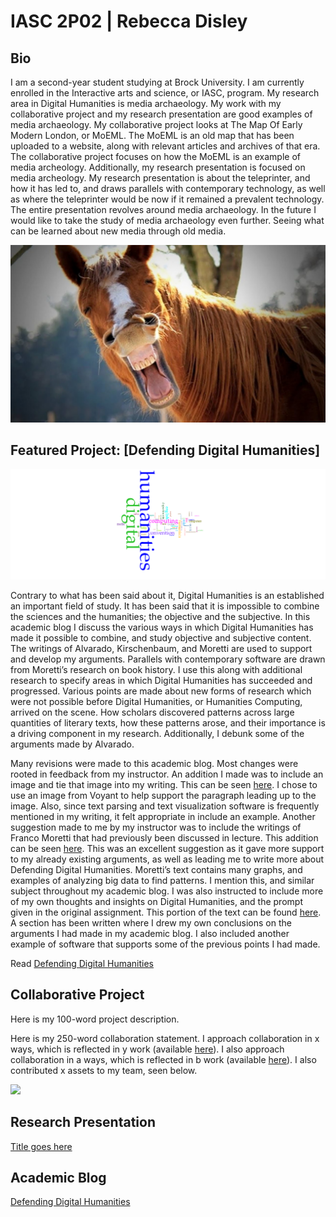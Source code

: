 # IASC 2P02 | Rebecca Disley


## Bio

I am a second-year student studying at Brock University. I am currently enrolled in the Interactive arts and science, or IASC, program. My research area in Digital Humanities is media archaeology. My work with my collaborative project and my research presentation are good examples of media archaeology. My collaborative project looks at The Map Of Early Modern London, or MoEML. The MoEML is an old map that has been uploaded to a website, along with relevant articles and archives of that era. The collaborative project focuses on how the MoEML is an example of media archeology. Additionally, my research presentation is focused on media archeology. My research presentation is about the teleprinter, and how it has led to, and draws parallels with contemporary technology, as well as where the teleprinter would be now if it remained a prevalent technology. The entire presentation revolves around media archaeology. In the future I would like to take the study of media archaeology even further. Seeing what can be learned about new media through old media. 

![](images/horseface.jpg)

## Featured Project: [Defending Digital Humanities]

![](images/DHImage.png)

Contrary to what has been said about it, Digital Humanities is an established an important field of study. It has been said that it is impossible to combine the sciences and the humanities; the objective and the subjective. In this academic blog I discuss the various ways in which Digital Humanities has made it possible to combine, and study objective and subjective content. The writings of Alvarado, Kirschenbaum, and Moretti are used to support and develop my arguments. Parallels with contemporary software are drawn from Moretti’s research on book history. I use this along with additional research to specify areas in which Digital Humanities has succeeded and progressed. Various points are made about new forms of research which were not possible before Digital Humanities, or Humanities Computing, arrived on the scene. How scholars discovered patterns across large quantities of literary texts, how these patterns arose, and their importance is a driving component in my research. Additionally, I debunk some of the arguments made by Alvarado.  

Many revisions were made to this academic blog. Most changes were rooted in feedback from my instructor. An addition I made was to include an image and tie that image into my writing. This can be seen [here](https://github.com/LadyR2612/IASC-2P02/commit/696a2c3514968b0bdbf6190f30fd286b164c6be3). I chose to use an image from Voyant to help support the paragraph leading up to the image. Also, since text parsing and text visualization software is frequently mentioned in my writing, it felt appropriate in include an example. Another suggestion made to me by my instructor was to include the writings of Franco Moretti that had previously been discussed in lecture. This addition can be seen [here](https://github.com/LadyR2612/IASC-2P02/commit/7e8f71b9d3cd6d2e5a6bd883cf06ada66b19642f). This was an excellent suggestion as it gave more support to my already existing arguments, as well as leading me to write more about Defending Digital Humanities. Moretti’s text contains many graphs, and examples of analyzing big data to find patterns. I mention this, and similar subject throughout my academic blog. I was also instructed to include more of my own thoughts and insights on Digital Humanities, and the prompt given in the original assignment. This portion of the text can be found [here](https://github.com/LadyR2612/IASC-2P02/commit/3366c35af502a863b484c1a62923cab194381fb9). A section has been written where I drew my own conclusions on the arguments I had made in my academic blog. I also included another example of software that supports some of the previous points I had made. 

Read [Defending Digital Humanities](blog.md)

## Collaborative Project

Here is my 100-word project description.

Here is my 250-word collaboration statement. I approach collaboration in x ways, which is reflected in y work (available [here](https://github.com/IascAtBrock/IASC-2P02-TeamPresentations/commit/5ffe79e41eabd264a3ebece22f74ebaa9de748c6)). I also approach collaboration in a ways, which is reflected in b work (available [here](https://github.com/IascAtBrock/IASC-2P02-TeamPresentations/commit/2ae52b7e79c421887a29001ff5d54b49d09c7026)). I also contributed x assets to my team, seen below.

![](images/collaboration.jpg)


## Research Presentation

[Title goes here](reveal/index.html)

## Academic Blog

[Defending Digital Humanities](blog.md)


